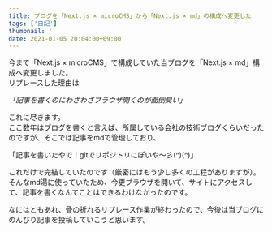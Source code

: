 ```yaml
---
title: ブログを「Next.js × microCMS」から「Next.js × md」の構成へ変更した
tags: ['日記']
thumbnail: ''
date: 2021-01-05 20:04:00+09:00
---
```

今まで「Next.js × microCMS」で構成していた当ブログを「Next.js × md」構成へ変更しました。  
リプレースした理由は

*「記事を書くのにわざわざブラウザ開くのが面倒臭い」*

これに尽きます。  
ここ数年はブログを書くと言えば、所属している会社の技術ブログくらいだったのですが、そこでは記事をmdで管理しており、

「記事を書いたやで！gitでリポジトリにぽいや〜彡(^)(^)」

これだけで完結していたのです（厳密にはもう少し多くの工程がありますが）。  
そんなmd湯に使っていたため、今更ブラウザを開いて、サイトにアクセスして、記事を書くなんてことはできるわけなかったのです。

なにはともあれ、骨の折れるリプレース作業が終わったので、今後は当ブログにのんびり記事を投稿していこうと思います。